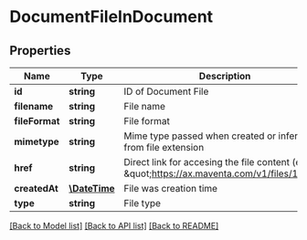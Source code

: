 # DocumentFileInDocument

## Properties
Name | Type | Description | Notes
------------ | ------------- | ------------- | -------------
**id** | **string** | ID of Document File | 
**filename** | **string** | File name | [optional] 
**fileFormat** | **string** | File format | [optional] 
**mimetype** | **string** | Mime type passed when created or inferred from file extension | [optional] 
**href** | **string** | Direct link for accesing the file content (ex: \&quot;https://ax.maventa.com/v1/files/1234\&quot;) | [optional] 
**createdAt** | [**\DateTime**](\DateTime.md) | File was creation time | [optional] 
**type** | **string** | File type | [optional] 

[[Back to Model list]](../README.md#documentation-for-models) [[Back to API list]](../README.md#documentation-for-api-endpoints) [[Back to README]](../README.md)


